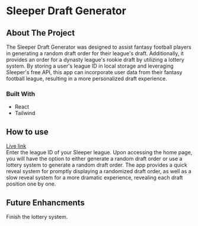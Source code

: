 # Sleeper Draft Generator

<div>
<!--   <img src="https://i.imgur.com/JEtS7Ht.png" width="25%" height="25%" >          
  <img src="https://i.imgur.com/n7GZMew.png" width="25%" height="25%" >
  <img src="https://i.imgur.com/ZMRlems.png" width="25%" height="25%" > -->
<div/>

## About The Project
The Sleeper Draft Generator was designed to assist fantasy football players in generating a random draft order for their league's draft. Additionally, it provides an order for a dynasty league's rookie draft by utilizing a lottery system. By storing a user's league ID in local storage and leveraging Sleeper's free API, this app can incorporate user data from their fantasy football league, resulting in a more personalized draft experience.
  
### Built With
  * React
  * Tailwind
  
## How to use
  <a href='https://www.sleeperdraftgenerator.com/'>Live link<a/>
    <br/>
Enter the league ID of your Sleeper league. Upon accessing the home page, you will have the option to either generate a random draft order or use a lottery system to generate a random draft order. The app provides a quick reveal system for promptly displaying a randomized draft order, as well as a slow reveal system for a more dramatic experience, revealing each draft position one by one.

## Future Enhancments
Finish the lottery system.
 
